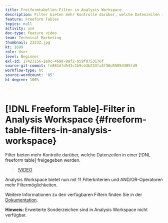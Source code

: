 ```yaml
---
title: Freiformtabellen-Filter in Analysis Workspace
description: Filter bieten mehr Kontrolle darüber, welche Datenzeilen in einer Freiformtabelle freigegeben werden.
feature: Freeform Tables
topics: null
activity: use
doc-type: feature video
team: Technical Marketing
thumbnail: 23232.jpg
kt: 1699
role: User
level: Beginner
exl-id: 17423156-1e0c-4698-9af2-b59f0753176f
source-git-commit: fe861dfd541c1b9cb3b233fa3f56d55054305fd9
workflow-type: ht
source-wordcount: '85'
ht-degree: 100%

---
```


# [!DNL Freeform Table]-Filter in Analysis Workspace {#freeform-table-filters-in-analysis-workspace}

Filter bieten mehr Kontrolle darüber, welche Datenzeilen in einer [!DNL freeform table] freigegeben werden.

>[!VIDEO](https://video.tv.adobe.com/v/23232/?quality=12)

Analysis Workspace bietet nun mit 11 Filterkriterien und AND/OR-Operatoren mehr Filtermöglichkeiten.

Weitere Informationen zu den verfügbaren Filtern finden Sie in der [Dokumentation](https://experienceleague.adobe.com/docs/analytics-platform/using/cja-workspace/visualizations/freeform-table/pagination-filtering-sorting.html?lang=de#cja-workspace).

**Hinweis:** Erweiterte Sonderzeichen sind in Analysis Workspace nicht verfügbar.
